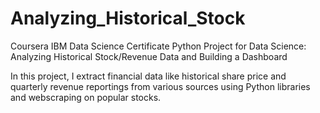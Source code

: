 # Analyzing_Historical_Stock
Coursera IBM Data Science Certificate
Python Project for Data Science: Analyzing Historical Stock/Revenue Data and Building a Dashboard

In this project, I extract financial data like historical share price and quarterly revenue reportings from various sources using Python libraries and webscraping on popular stocks.
